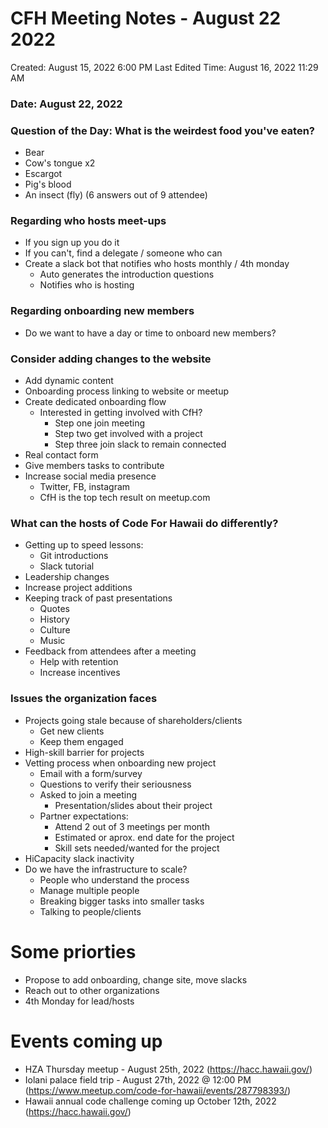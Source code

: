 # CFH Meeting Notes - August 22 2022

Created: August 15, 2022 6:00 PM
Last Edited Time: August 16, 2022 11:29 AM

### Date:  August 22, 2022

### Question of the Day: What is the weirdest food you've eaten?

* Bear
* Cow's tongue x2 
* Escargot
* Pig's blood
* An insect (fly)
(6 answers out of 9 attendee)

### Regarding who hosts meet-ups
* If you sign up you do it
* If you can't, find a delegate / someone who can
* Create a slack bot that notifies who hosts monthly / 4th monday
    * Auto generates the introduction questions
    * Notifies who is hosting

### Regarding onboarding new members
* Do we want to have a day or time to onboard new members?

### Consider adding changes to the website
* Add dynamic content
* Onboarding process linking to website or meetup
* Create dedicated onboarding flow
    * Interested in getting involved with CfH?
        * Step one join meeting
        * Step two get involved with a project
        * Step three join slack to remain connected
* Real contact form
* Give members tasks to contribute
* Increase social media presence
    * Twitter, FB, instagram
    * CfH is the top tech result on meetup.com

### What can the hosts of Code For Hawaii do differently?
* Getting up to speed lessons:
    * Git introductions
    * Slack tutorial
* Leadership changes
* Increase project additions
* Keeping track of past presentations
    * Quotes
    * History
    * Culture
    * Music
* Feedback from attendees after a meeting
    * Help with retention
    * Increase incentives 

### Issues the organization faces
* Projects going stale because of shareholders/clients
    * Get new clients
    * Keep them engaged
* High-skill barrier for projects
* Vetting process when onboarding new project
    * Email with a form/survey
    * Questions to verify their seriousness
    * Asked to join a meeting
        * Presentation/slides about their project
    * Partner expectations:
        * Attend 2 out of 3 meetings per month
        * Estimated or aprox. end date for the project
        * Skill sets needed/wanted for the project
* HiCapacity slack inactivity
* Do we have the infrastructure to scale?
    * People who understand the process
    * Manage multiple people
    * Breaking bigger tasks into smaller tasks
    * Talking to people/clients

# Some priorties
* Propose to add onboarding, change site, move slacks
* Reach out to other organizations
* 4th Monday for lead/hosts

# Events coming up
* HZA Thursday meetup - August 25th, 2022 (https://hacc.hawaii.gov/)
* Iolani palace field trip - August 27th, 2022 @ 12:00 PM (https://www.meetup.com/code-for-hawaii/events/287798393/)
* Hawaii annual code challenge coming up October 12th, 2022 (https://hacc.hawaii.gov/)